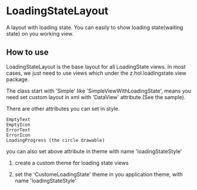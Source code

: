 LoadingStateLayout
==================

A layout with loading state. You can easily to show loading state(waiting state) on you working view.


How to use
----------

LoadingStateLayout is the base layout for all LoadingState views.
In most cases, we just need to use views which under the z.hol.loadingstate.view package.

The class start with 'Simple' like 'SimpleViewWithLoadingState', means you need set custom layout in xml
with 'DataView' attribute.(See the sample).

There are other attributes you can set in style.

    EmptyText
    EmptyIcon
    ErrorText
    ErrorIcon
    LoadingProgress (the circle drawable)

you can also set above attribute in theme with name 'loadingStateStyle' 

1. create a custom theme for loading state views

    <style name="CustomLoadingState">
        <item name="LoadingProgress">@drawable/progress_loading</item>
        <item name="EmptyIcon">@drawable/icon_empty</item>
    </style>
    
2. set the 'CustomeLoadingState' theme in you application theme, with name 'loadingStateStyle'

    <style name="AppTheme" parent="AppBaseTheme">
        <item name="loadingStateStyle">@style/CustomLoadingState</item>
    </style>
    
    